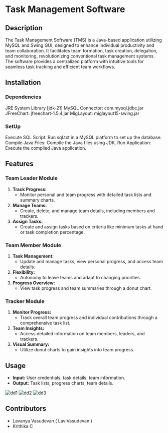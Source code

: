 # Task Management Software

## Description

The Task Management Software (TMS) is a Java-based application utilizing MySQL and Swing GUI, designed to enhance individual productivity and team collaboration. It facilitates team formation, task creation, delegation, and monitoring, revolutionizing conventional task management systems. The software provides a centralized platform with intuitive tools for seamless task tracking and efficient team workflows.

## Installation

### Dependencies
JRE System Library [jdk-21]
MySQL Connector: com.mysql.jdbc.jar
JFreeChart: jfreechart-1.5.4.jar
MigLayout: miglayout15-swing.jar

### SetUp

Execute SQL Script: Run sql.txt in a MySQL platform to set up the database.
Compile Java Files: Compile the Java files using JDK.
Run Application: Execute the compiled Java application.

## Features

### Team Leader Module
1. **Track Progress:**
   - Monitor personal and team progress with detailed task lists and summary charts.
2. **Manage Teams:**
   - Create, delete, and manage team details, including members and trackers.
3. **Assign Tasks:**
   - Create and assign tasks based on criteria like minimum tasks at hand or task completion percentage.

### Team Member Module
1. **Task Management:**
   - Update and manage tasks, view personal progress, and access team details.
2. **Flexibility:**
   - Autonomy to leave teams and adapt to changing priorities.
3. **Progress Overview:**
   - View task progress and team summaries through a donut chart.

### Tracker Module
1. **Monitor Progress:**
   - Track overall team progress and individual contributions through a comprehensive task list.
2. **Team Insights:**
   - Access detailed information on team members, leaders, and trackers.
3. **Visual Summary:**
   - Utilize donut charts to gain insights into team progress.

## Usage

- **Input:** User credentials, task details, team information.
- **Output:** Task lists, progress charts, team details.

![dd1](https://github.com/user-attachments/assets/30bf4249-4dbf-4ee5-9630-0968e7b7a32a)
![dd2](https://github.com/user-attachments/assets/82e0b126-a0a2-439b-83f2-20ad584e6c20)
![dd3](https://github.com/user-attachments/assets/f0d14bb8-c8d0-42c2-9908-72ed0d78b019)

## Contributors

- Lavanya Vasudevan ( LaviVasudevan )
- Krithika C
